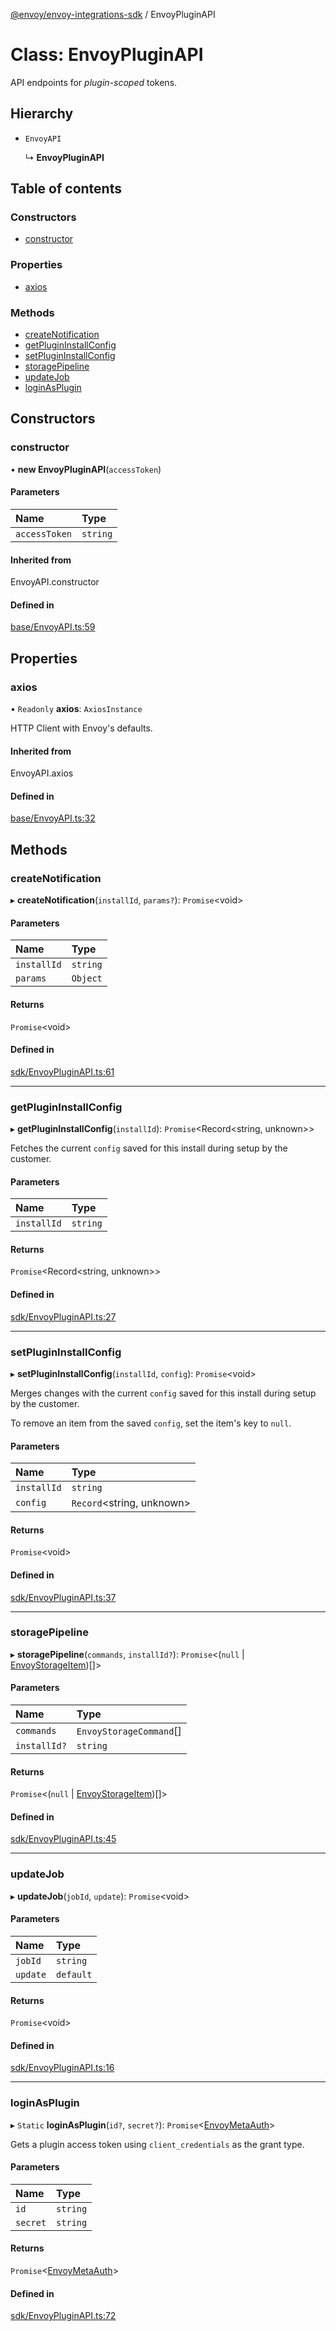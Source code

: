 [@envoy/envoy-integrations-sdk](../README.md) / EnvoyPluginAPI

# Class: EnvoyPluginAPI

API endpoints for *plugin-scoped* tokens.

## Hierarchy

- `EnvoyAPI`

  ↳ **EnvoyPluginAPI**

## Table of contents

### Constructors

- [constructor](envoypluginapi.md#constructor)

### Properties

- [axios](envoypluginapi.md#axios)

### Methods

- [createNotification](envoypluginapi.md#createnotification)
- [getPluginInstallConfig](envoypluginapi.md#getplugininstallconfig)
- [setPluginInstallConfig](envoypluginapi.md#setplugininstallconfig)
- [storagePipeline](envoypluginapi.md#storagepipeline)
- [updateJob](envoypluginapi.md#updatejob)
- [loginAsPlugin](envoypluginapi.md#loginasplugin)

## Constructors

### constructor

• **new EnvoyPluginAPI**(`accessToken`)

#### Parameters

| Name | Type |
| :------ | :------ |
| `accessToken` | `string` |

#### Inherited from

EnvoyAPI.constructor

#### Defined in

[base/EnvoyAPI.ts:59](https://github.com/envoy/envoy-integrations-sdk-nodejs/blob/b26deae/src/base/EnvoyAPI.ts#L59)

## Properties

### axios

• `Readonly` **axios**: `AxiosInstance`

HTTP Client with Envoy's defaults.

#### Inherited from

EnvoyAPI.axios

#### Defined in

[base/EnvoyAPI.ts:32](https://github.com/envoy/envoy-integrations-sdk-nodejs/blob/b26deae/src/base/EnvoyAPI.ts#L32)

## Methods

### createNotification

▸ **createNotification**(`installId`, `params?`): `Promise`<void\>

#### Parameters

| Name | Type |
| :------ | :------ |
| `installId` | `string` |
| `params` | `Object` |

#### Returns

`Promise`<void\>

#### Defined in

[sdk/EnvoyPluginAPI.ts:61](https://github.com/envoy/envoy-integrations-sdk-nodejs/blob/b26deae/src/sdk/EnvoyPluginAPI.ts#L61)

___

### getPluginInstallConfig

▸ **getPluginInstallConfig**(`installId`): `Promise`<Record<string, unknown\>\>

Fetches the current `config` saved for this install during setup by the customer.

#### Parameters

| Name | Type |
| :------ | :------ |
| `installId` | `string` |

#### Returns

`Promise`<Record<string, unknown\>\>

#### Defined in

[sdk/EnvoyPluginAPI.ts:27](https://github.com/envoy/envoy-integrations-sdk-nodejs/blob/b26deae/src/sdk/EnvoyPluginAPI.ts#L27)

___

### setPluginInstallConfig

▸ **setPluginInstallConfig**(`installId`, `config`): `Promise`<void\>

Merges changes with the current `config` saved for this install during setup by the customer.

To remove an item from the saved `config`, set the item's key to `null`.

#### Parameters

| Name | Type |
| :------ | :------ |
| `installId` | `string` |
| `config` | `Record`<string, unknown\> |

#### Returns

`Promise`<void\>

#### Defined in

[sdk/EnvoyPluginAPI.ts:37](https://github.com/envoy/envoy-integrations-sdk-nodejs/blob/b26deae/src/sdk/EnvoyPluginAPI.ts#L37)

___

### storagePipeline

▸ **storagePipeline**(`commands`, `installId?`): `Promise`<(``null`` \| [EnvoyStorageItem](../README.md#envoystorageitem))[]\>

#### Parameters

| Name | Type |
| :------ | :------ |
| `commands` | `EnvoyStorageCommand`[] |
| `installId?` | `string` |

#### Returns

`Promise`<(``null`` \| [EnvoyStorageItem](../README.md#envoystorageitem))[]\>

#### Defined in

[sdk/EnvoyPluginAPI.ts:45](https://github.com/envoy/envoy-integrations-sdk-nodejs/blob/b26deae/src/sdk/EnvoyPluginAPI.ts#L45)

___

### updateJob

▸ **updateJob**(`jobId`, `update`): `Promise`<void\>

#### Parameters

| Name | Type |
| :------ | :------ |
| `jobId` | `string` |
| `update` | `default` |

#### Returns

`Promise`<void\>

#### Defined in

[sdk/EnvoyPluginAPI.ts:16](https://github.com/envoy/envoy-integrations-sdk-nodejs/blob/b26deae/src/sdk/EnvoyPluginAPI.ts#L16)

___

### loginAsPlugin

▸ `Static` **loginAsPlugin**(`id?`, `secret?`): `Promise`<[EnvoyMetaAuth](../README.md#envoymetaauth)\>

Gets a plugin access token using `client_credentials` as the grant type.

#### Parameters

| Name | Type |
| :------ | :------ |
| `id` | `string` |
| `secret` | `string` |

#### Returns

`Promise`<[EnvoyMetaAuth](../README.md#envoymetaauth)\>

#### Defined in

[sdk/EnvoyPluginAPI.ts:72](https://github.com/envoy/envoy-integrations-sdk-nodejs/blob/b26deae/src/sdk/EnvoyPluginAPI.ts#L72)

